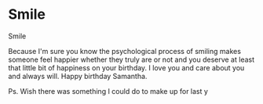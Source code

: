 # Smile

Smile

Because I'm sure you know the psychological process of smiling makes someone feel happier whether they truly are or not and you deserve at least that little bit of happiness on your birthday. I love you and care about you and always will. Happy birthday Samantha. 

Ps. Wish there was something I could do to make up for last y
